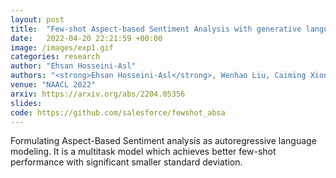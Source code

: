 ```yaml
---
layout: post
title:  "Few-shot Aspect-based Sentiment Analysis with generative language model"
date:   2022-04-20 22:21:59 +00:00
image: /images/exp1.gif
categories: research
author: "Ehsan Hosseini-Asl"
authors: "<strong>Ehsan Hosseini-Asl</strong>, Wenhao Liu, Caiming Xiong"
venue: "NAACL 2022"
arxiv: https://arxiv.org/abs/2204.05356
slides: 
code: https://github.com/salesforce/fewshot_absa
---
```

Formulating Aspect-Based Sentiment analysis as autoregressive language modeling. It is a multitask model which achieves better few-shot performance with significant smaller standard deviation.
